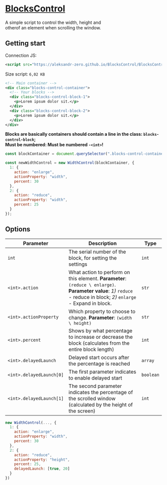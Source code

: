 # [BlocksControl](https://aleksandr-zero.github.io/BlocksControl/app/)

A simple script to control the width, height and<br>
otherof an element when scrolling the window.

## Getting start

Connection JS:

```xml
<script src="https://aleksandr-zero.github.io/BlocksControl/BlocksControl/blocksControl.js"></script>
```
Size script: `6,02 KB`

```xml
<!-- Main container -->
<div class="blocks-control-container">
  <!-- Your blocks -->
  <div class="blocks-control-block-1">
    <p>Lorem ipsum dolor sit.</p>
  </div>
  <div class="blocks-control-block-2">
    <p>Lorem ipsum dolor sit.</p>
  </div>
</div>
```

**Blocks are basically containers should contain a line in the class: `blocks-control-block`;<br>
Must be numbered: Must be numbered `-<int>`!**


```js
const blockContainer = document.querySelector(".blocks-control-container");

const newWidthControl = new WidthControl(blockContainer, {
  1: {
    action: "enlarge",
    actionProperty: "width",
    percent: 30
  },
  2: {
    action: "reduce",
    actionProperty: "width",
    percent: 25
  }
});
```

## Options

| Parameter  		  | Description                  | Type |
|-----------------|------------------------------|------|
| `int` | The serial number of the block, for setting the settings | `int` |
| `<int>.action` | What action to perform on this element. **Parameter**: `(reduce \ enlarge)`.<br>**Parameter value**: *1)* `reduce` - reduce in block; *2)* `enlarge` - Expand in block. | `str` |
| `<int>.actionProperty` | Which property to choose to change. **Parameter**: `(width \ height)` | `str` |
| `<int>.percent` | Shows by what percentage to increase or decrease the block (calculates from the entire block length) | `int` | 
| `<int>.delayedLaunch` | Delayed start occurs after the percentage is reached | `array` |
| `<int>.delayedLaunch[0]` | The first parameter indicates to enable delayed start | `boolean` |
| `<int>.delayedLaunch[1]` | The second parameter indicates the percentage of the scrolled window (calculated by the height of the screen) | `int` |


```js
new WidthControl(..., {
  1: {
    action: "enlarge",
    actionProperty: "width",
    percent: 30
  },
  2: {
    action: "reduce",
    actionProperty: "height",
    percent: 25,
    delayedLaunch: [true, 20]
  }
})
```
